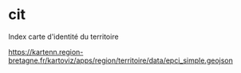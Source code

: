 # cit
Index carte d'identité du territoire

https://kartenn.region-bretagne.fr/kartoviz/apps/region/territoire/data/epci_simple.geojson
